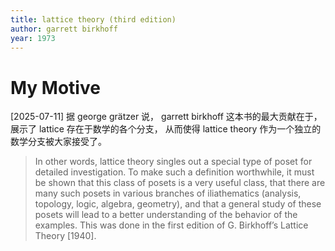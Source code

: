 ```yaml
---
title: lattice theory (third edition)
author: garrett birkhoff
year: 1973
---
```


# My Motive

[2025-07-11] 据 george grätzer 说，
garrett birkhoff 这本书的最大贡献在于，
展示了 lattice 存在于数学的各个分支，
从而使得 lattice theory 作为一个独立的数学分支被大家接受了。

> In other words, lattice theory singles out a special type of poset
> for detailed investigation. To make such a definition worthwhile, it
> must be shown that this class of posets is a very useful class, that
> there are many such posets in various branches of iliathematics
> (analysis, topology, logic, algebra, geometry), and that a general
> study of these posets will lead to a better understanding of the
> behavior of the examples. This was done in the first edition of
> G. Birkhoff’s Lattice Theory [1940].
